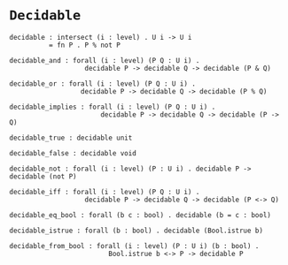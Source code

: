 # `Decidable`

    decidable : intersect (i : level) . U i -> U i
              = fn P . P % not P

    decidable_and : forall (i : level) (P Q : U i) .
                       decidable P -> decidable Q -> decidable (P & Q)

    decidable_or : forall (i : level) (P Q : U i) .
                      decidable P -> decidable Q -> decidable (P % Q)

    decidable_implies : forall (i : level) (P Q : U i) .
                           decidable P -> decidable Q -> decidable (P -> Q)

    decidable_true : decidable unit

    decidable_false : decidable void

    decidable_not : forall (i : level) (P : U i) . decidable P -> decidable (not P)

    decidable_iff : forall (i : level) (P Q : U i) .
                       decidable P -> decidable Q -> decidable (P <-> Q)

    decidable_eq_bool : forall (b c : bool) . decidable (b = c : bool)

    decidable_istrue : forall (b : bool) . decidable (Bool.istrue b)

    decidable_from_bool : forall (i : level) (P : U i) (b : bool) .
                             Bool.istrue b <-> P -> decidable P
